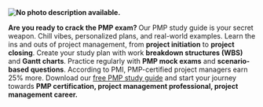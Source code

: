  <p dir="ltr">&nbsp;</p><p dir="ltr"><strong id="docs-internal-guid-22110c09-7fff-abbc-c71b-5de157cea567"><img src="https://scontent.flhe9-1.fna.fbcdn.net/v/t39.30808-6/339128101_1210449986502100_2550888174920187594_n.jpg?_nc_cat=1&amp;ccb=1-7&amp;_nc_sid=6ee11a&amp;_nc_ohc=K2j3Auxvb5UQ7kNvgHqQsjP&amp;_nc_ht=scontent.flhe9-1.fna&amp;oh=00_AYAvdGmflDYIKcIXsoOwaoLPGQ9tSdIPMWgPWtX5L6odsg&amp;oe=66DE1722" alt="No photo description available."></strong></p><p dir="ltr"><strong>Are you ready to crack the PMP exam?&nbsp;</strong>Our PMP study guide is your secret weapon. Chill vibes, personalized plans, and real-world examples. Learn the ins and outs of project management, from <strong>project initiation</strong> to <strong>project closing</strong>. Create your study plan with work <strong>breakdown structures (WBS)</strong> and <strong>Gantt charts</strong>. Practice regularly with <strong>PMP mock exams</strong> and <strong>scenario-based questions</strong>. According to PMI, PMP-certified project managers earn 25% more. Download our <a href="https://www.examdumps.co/pmp-exam-dumps.html">free PMP study guide</a> and start your journey towards <strong>PMP certification, project management professional, project management career.</strong></p>
